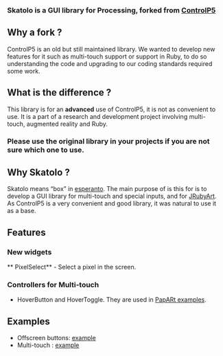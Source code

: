 ### Skatolo is a GUI library for Processing, forked from [ControlP5](https://github.com/sojamo/controlp5)

## Why a fork ?

ControlP5 is an old but still maintained library.  We wanted to develop new
features for it such as multi-touch support or support in Ruby, to do so
understanding the code and upgrading to our coding standards required some work.

## What is the difference ?

This library is for an **advanced** use of ControlP5, it is not as convenient to
use. It is a part of a research and development project involving multi-touch,
augmented reality and Ruby.

### Please use the original library in your projects if you are not sure which one to use.

## Why Skatolo ?

Skatolo means “box” in [esperanto](https://en.wikipedia.org/wiki/Esperanto).
The main purpose of is this for is to develop a GUI library for multi-touch and
special inputs, and for [JRubyArt](https://github.com/ruby-processing/JRubyArt).
As ControlP5 is a very convenient and good library, it was natural to use it as
a base.

## Features

### New widgets

** PixelSelect** - Select a pixel in the screen.

### Controllers for Multi-touch

* HoverButton and HoverToggle. They are used in [PapARt examples](https://github.com/poqudrof/Papart-examples/tree/unstable/first-examples/ProCamDepth/Gui).

## Examples

* Offscreen buttons: [example](https://github.com/poqudrof/Skatolo/blob/master/examples/advanced/offscreen/offscreen.pde)
* Multi-touch : [example](https://github.com/Rea-lity-Tech/Skatolo/blob/master/examples/advanced/multitouch/multitouch.pde)
